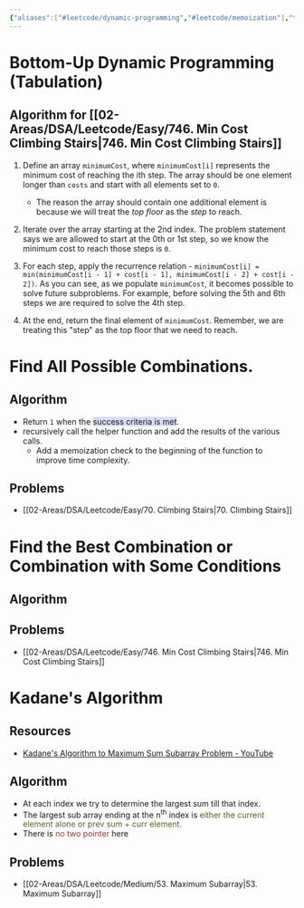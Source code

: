 ```yaml
---
{"aliases":["#leetcode/dynamic-programming","#leetcode/memoization"],"tags":null,"publish":true,"date created":"2024-12-04T21:55","date modified":"2025-01-14T17:29","PassFrontmatter":true,"created":"2025-01-14T17:29:47.486+05:30","updated":"2025-01-14T17:29:47.486+05:30"}
---
```



# Bottom-Up Dynamic Programming (Tabulation)
## Algorithm for [[02-Areas/DSA/Leetcode/Easy/746. Min Cost Climbing Stairs\|746. Min Cost Climbing Stairs]]
1. Define an array `minimumCost`, where `minimumCost[i]` represents the minimum cost of reaching the ith step. The array should be one element longer than `costs` and start with all elements set to `0`.
    
    - The reason the array should contain one additional element is because we will treat the _top floor_ as the _step_ to reach.
2. Iterate over the array starting at the 2nd index. The problem statement says we are allowed to start at the 0th or 1st step, so we know the minimum cost to reach those steps is `0`.
    
3. For each step, apply the recurrence relation - `minimumCost[i] = min(minimumCost[i - 1] + cost[i - 1], minimumCost[i - 2] + cost[i - 2])`. As you can see, as we populate `minimumCost`, it becomes possible to solve future subproblems. For example, before solving the 5th and 6th steps we are required to solve the 4th step.
    
4. At the end, return the final element of `minimumCost`. Remember, we are treating this "step" as the top floor that we need to reach.

# Find All Possible Combinations.
## Algorithm
- Return `1` when the <span style="background:rgba(74, 82, 199, 0.2)">success criteria is met</span>.
- recursively call the helper function and add the results of the various calls.
	- Add a memoization check to the beginning of the function to improve time complexity.
## Problems
- [[02-Areas/DSA/Leetcode/Easy/70. Climbing Stairs\|70. Climbing Stairs]]

# Find the Best Combination or Combination with Some Conditions
## Algorithm
## Problems
- [[02-Areas/DSA/Leetcode/Easy/746. Min Cost Climbing Stairs\|746. Min Cost Climbing Stairs]]

# Kadane's Algorithm
## Resources
- [Kadane's Algorithm to Maximum Sum Subarray Problem - YouTube](https://www.youtube.com/watch?v=86CQq3pKSUw)
## Algorithm
- At each index we try to determine the largest sum till that index.
- The largest sub array ending at the n<sup>th</sup> index is <font color="#4f6128">either the current element alone or prev sum + curr element.</font>
- There is<font color="#953734"> no two pointer </font>here
## Problems
- [[02-Areas/DSA/Leetcode/Medium/53. Maximum Subarray\|53. Maximum Subarray]]

